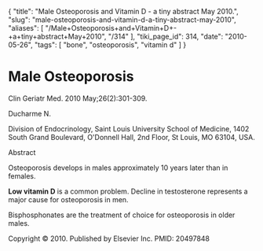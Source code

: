 {
    "title": "Male Osteoporosis and Vitamin D - a tiny abstract May 2010.",
    "slug": "male-osteoporosis-and-vitamin-d-a-tiny-abstract-may-2010",
    "aliases": [
        "/Male+Osteoporosis+and+Vitamin+D+-+a+tiny+abstract+May+2010",
        "/314"
    ],
    "tiki_page_id": 314,
    "date": "2010-05-26",
    "tags": [
        "bone",
        "osteoporosis",
        "vitamin d"
    ]
}


# Male Osteoporosis

Clin Geriatr Med. 2010 May;26(2):301-309.

Ducharme N.

Division of Endocrinology, Saint Louis University School of Medicine, 1402 South Grand Boulevard, O'Donnell Hall, 2nd Floor, St Louis, MO 63104, USA.

Abstract

Osteoporosis develops in males approximately 10 years later than in females. 

 **Low vitamin D**  is a common problem. Decline in testosterone represents a major cause for osteoporosis in men. 

Bisphosphonates are the treatment of choice for osteoporosis in older males. 

Copyright © 2010. Published by Elsevier Inc. PMID: 20497848